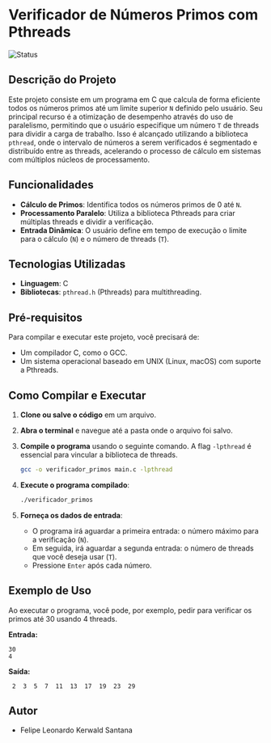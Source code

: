 # Verificador de Números Primos com Pthreads

![Status](https://img.shields.io/badge/status-conclu%C3%ADdo-green)

## Descrição do Projeto

Este projeto consiste em um programa em C que calcula de forma eficiente todos os números primos até um limite superior `N` definido pelo usuário. Seu principal recurso é a otimização de desempenho através do uso de paralelismo, permitindo que o usuário especifique um número `T` de threads para dividir a carga de trabalho. Isso é alcançado utilizando a biblioteca `pthread`, onde o intervalo de números a serem verificados é segmentado e distribuído entre as threads, acelerando o processo de cálculo em sistemas com múltiplos núcleos de processamento.

## Funcionalidades

-   **Cálculo de Primos**: Identifica todos os números primos de 0 até `N`.
-   **Processamento Paralelo**: Utiliza a biblioteca Pthreads para criar múltiplas threads e dividir a verificação.
-   **Entrada Dinâmica**: O usuário define em tempo de execução o limite para o cálculo (`N`) e o número de threads (`T`).

## Tecnologias Utilizadas

-   **Linguagem**: C
-   **Bibliotecas**: `pthread.h` (Pthreads) para multithreading.

## Pré-requisitos

Para compilar e executar este projeto, você precisará de:
-   Um compilador C, como o GCC.
-   Um sistema operacional baseado em UNIX (Linux, macOS) com suporte a Pthreads.

## Como Compilar e Executar

1.  **Clone ou salve o código** em um arquivo.

2.  **Abra o terminal** e navegue até a pasta onde o arquivo foi salvo.

3.  **Compile o programa** usando o seguinte comando. A flag `-lpthread` é essencial para vincular a biblioteca de threads.
    ```bash
    gcc -o verificador_primos main.c -lpthread
    ```

4.  **Execute o programa compilado**:
    ```bash
    ./verificador_primos
    ```

5.  **Forneça os dados de entrada**:
    -   O programa irá aguardar a primeira entrada: o número máximo para a verificação (`N`).
    -   Em seguida, irá aguardar a segunda entrada: o número de threads que você deseja usar (`T`).
    -   Pressione `Enter` após cada número.

## Exemplo de Uso

Ao executar o programa, você pode, por exemplo, pedir para verificar os primos até 30 usando 4 threads.

**Entrada:**
```
30
4
```

**Saída:**
```
 2  3  5  7  11  13  17  19  23  29
```

## Autor

-   Felipe Leonardo Kerwald Santana
  
